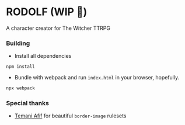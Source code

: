 

# RODOLF (WIP 🚧)
 A character creator for The Witcher TTRPG 

### Building

- Install all dependencies
```
npm install
```
- Bundle with webpack and run `index.html` in your browser, hopefully.

```bash
npx webpack
```

### Special thanks

- [Temani Afif](https://github.com/Afif13/) for beautiful `border-image` rulesets